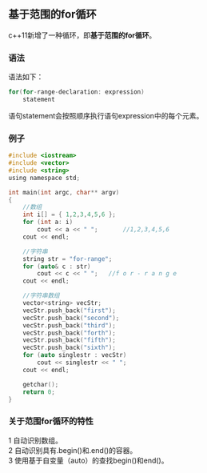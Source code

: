 ## 基于范围的for循环
c++11新增了一种循环，即**基于范围的for循环**。   
### 语法
语法如下：     
```c
for(for-range-declaration: expression)  
	statement    
```  
语句statement会按照顺序执行语句expression中的每个元素。   
### 例子
```c
#include <iostream>  
#include <vector>  
#include <string>   
using namespace std;  

int main(int argc, char** argv)  
{  
	//数组   
	int i[] = { 1,2,3,4,5,6 };  
	for (int a: i)   
		cout << a << " ";		//1,2,3,4,5,6   
	cout << endl;  

	//字符串  
	string str = "for-range";   
	for (auto& c : str)    
		cout << c << " ";	//f o r - r a n g e   
	cout << endl;  

	//字符串数组  
	vector<string> vecStr;   
	vecStr.push_back("first");   
	vecStr.push_back("second");  
	vecStr.push_back("third");   
	vecStr.push_back("forth");   
	vecStr.push_back("fifth");    
	vecStr.push_back("sixth");  
	for (auto singlestr : vecStr)   
		cout << singlestr << " ";	   
	cout << endl;   

	getchar();    
	return 0;   
}  
```  
### 关于范围for循环的特性
1 自动识别数组。   
2 自动识别具有.begin()和.end()的容器。   
3 使用基于自变量（auto）的查找begin()和end()。   